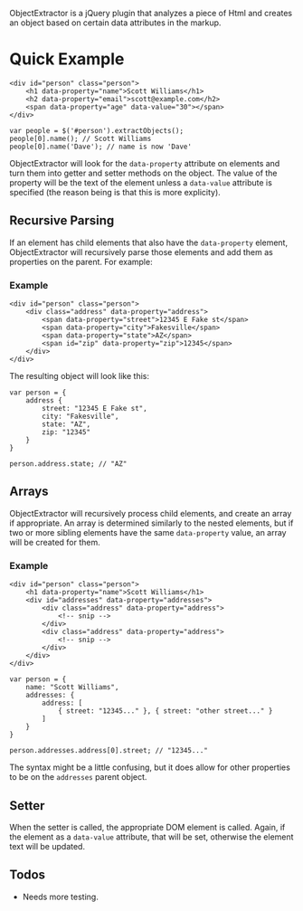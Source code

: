 ObjectExtractor is a jQuery plugin that analyzes a piece of Html and creates an object based on certain data attributes in the markup.

# Quick Example #

    <div id="person" class="person">
        <h1 data-property="name">Scott Williams</h1>
        <h2 data-property="email">scott@example.com</h2>
        <span data-property="age" data-value="30"></span>
    </div>

    var people = $('#person').extractObjects();
    people[0].name(); // Scott Williams
    people[0].name('Dave'); // name is now 'Dave'

ObjectExtractor will look for the `data-property` attribute on elements and turn them into getter and setter methods on the object. The value of the property will be the text of the element unless a `data-value` attribute is specified (the reason being is that this is more explicity).

## Recursive Parsing ##

If an element has child elements that also have the `data-property` element, ObjectExtractor will recursively parse those elements and add them as properties on the parent. For example:

### Example ###

    <div id="person" class="person">
        <div class="address" data-property="address">
            <span data-property="street">12345 E Fake st</span>
            <span data-property="city">Fakesville</span>
            <span data-property="state">AZ</span>
            <span id="zip" data-property="zip">12345</span>
        </div>
    </div>

The resulting object will look like this:

    var person = {
        address { 
            street: "12345 E Fake st",
            city: "Fakesville",
            state: "AZ",
            zip: "12345"
        }
    }

    person.address.state; // "AZ"

## Arrays ##
ObjectExtractor will recursively process child elements, and create an array if appropriate. An array is determined similarly to the nested elements, but if two or more sibling elements have the same `data-property` value, an array will be created for them.

### Example ###
    
    <div id="person" class="person">
        <h1 data-property="name">Scott Williams</h1>
        <div id="addresses" data-property="addresses">
            <div class="address" data-property="address">
                <!-- snip -->
            </div>
            <div class="address" data-property="address">
                <!-- snip -->
            </div>
        </div>
    </div>

    var person = {
        name: "Scott Williams",
        addresses: {
            address: [
                { street: "12345..." }, { street: "other street..." }
            ]
        }
    }

    person.addresses.address[0].street; // "12345..."

The syntax might be a little confusing, but it does allow for other properties to be on the `addresses` parent object.

## Setter ##

When the setter is called, the appropriate DOM element is called. Again, if the element as a `data-value` attribute, that will be set, otherwise the element text will be updated.

## Todos ##
 - Needs more testing.


